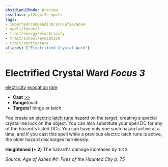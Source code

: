 ```yaml
---
obsidianUIMode: preview
cssclass: pf2e,pf2e-spell
tags:
- imported/compendium/src/pf2e/aoa4
- spell/focus/3
- trait/energy/electricity
- trait/school/evocation
- trait/rarity/rare
aliases: ["Electrified Crystal Ward"]
---
```

# Electrified Crystal Ward *Focus 3*   
[electricity](electricity.md)  [evocation](evocation.md)  [rare](rare.md)  

- **Cast** [>>](chapter-9-playing-the-game.md#Actions "Two-Action") 
- **Range**touch
- **Targets**1 hinge or latch

You create an [electric latch rune](../gm/hazards/electric-latch-rune.md) hazard on the target, creating a special crystalline lock on the object. You can also substitute your spell DC for any of the hazard's listed DCs. You can have only one such hazard active at a time, and if you cast this spell while a previous electric latch rune is active, the older hazard discharges harmlessly.

**Heightened (+ 2)** The hazard's damage increases by `1d12`.

*Source: Age of Ashes #4: Fires of the Haunted City p. 75*